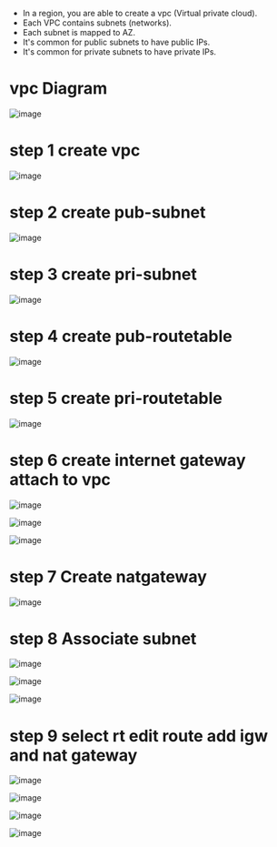 * In a region, you are able to create a vpc (Virtual private cloud).
* Each VPC contains subnets (networks).
* Each subnet is mapped to AZ.
* It's common for public subnets to have public IPs.
* It's common for private subnets to have private IPs.

# vpc Diagram

![image](https://user-images.githubusercontent.com/42309948/148034555-cbfb57d4-bb63-45f8-9289-9ed8e0fb6d37.png)

# step 1 create vpc

![image](https://user-images.githubusercontent.com/42309948/148042207-d83481a5-c28b-44c7-8dc1-5e0877e1e3da.png)

# step 2 create pub-subnet

![image](https://user-images.githubusercontent.com/42309948/148042845-b48848da-bb3b-4311-b145-eab808357a41.png)

# step 3 create pri-subnet

![image](https://user-images.githubusercontent.com/42309948/148043218-307e22d7-a152-4b73-b7b1-98c5f7a6d10a.png)

# step 4 create pub-routetable

![image](https://user-images.githubusercontent.com/42309948/148043526-5a944f90-a1fe-4e77-a83a-01922ac03597.png)

# step 5 create pri-routetable

![image](https://user-images.githubusercontent.com/42309948/148043877-f1047588-1f4a-4d6d-a311-f8532ca35211.png)

# step 6 create internet gateway attach to vpc

![image](https://user-images.githubusercontent.com/42309948/148044295-30be4d21-58cc-42a3-889a-e71ad373b27b.png)

![image](https://user-images.githubusercontent.com/42309948/148044556-d0d45283-8647-4dfc-a863-b2509c553cbf.png)

![image](https://user-images.githubusercontent.com/42309948/148044647-6d9ade72-59ad-4f74-be9c-1154e51abc33.png)


# step 7 Create natgateway 

![image](https://user-images.githubusercontent.com/42309948/148046149-8ca4e86b-4e47-46f7-9e71-acdb00cc2404.png)

# step 8 Associate subnet

![image](https://user-images.githubusercontent.com/42309948/148051499-ea462c30-2f40-4518-b6fd-bceeab9d765a.png)

![image](https://user-images.githubusercontent.com/42309948/148054831-30d29d60-a83d-4204-941b-528d10df6c7a.png)

![image](https://user-images.githubusercontent.com/42309948/148055111-bfc46a80-e565-4897-8570-b63954f2fdf8.png)

# step 9 select rt edit route add igw and nat gateway

![image](https://user-images.githubusercontent.com/42309948/148055368-073e4b14-b84e-42ec-b228-38d8a8ef7722.png)

![image](https://user-images.githubusercontent.com/42309948/148055514-ad1b2ff3-f06d-4d3d-bc19-7250b800bc05.png)


![image](https://user-images.githubusercontent.com/42309948/148056470-2b9500ac-55a9-4ad0-a33f-4b4b0827613f.png)


![image](https://user-images.githubusercontent.com/42309948/148056146-91359063-8096-4534-ac98-b26431149951.png)




















